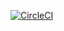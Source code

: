 [![CircleCI](https://dl.circleci.com/status-badge/img/gh/umich-michr/validation-functions/tree/main.svg?style=shield&circle-token=77e5f667b1676ed07512d8b8d6f2d949a66215b9)](https://dl.circleci.com/status-badge/redirect/gh/umich-michr/validation-functions/tree/main)
